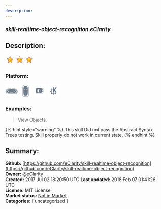 ```yaml
---
description: 
---
```


### _skill-realtime-object-recognition.eClarity_  
## Description:  
  
![](../.gitbook/assets/star.png)![](../.gitbook/assets/star.png)![](../.gitbook/assets/star.png)  
  
### Platform:  
 ![Mark I](../.gitbook/assets/mark-1-icon.png)  ![Mark II](../.gitbook/assets/mark-2-icon.png)  ![Picroft](../.gitbook/assets/picroft-icon.png)  ![plasmoid](../.gitbook/assets/kde.png)   
### Examples:  
> View Objects.  
  
{% hint style="warning" %}
This skill Did not pass the Abstract Syntax Trees testing. Skill properly do not work in current state.
{% endhint %}
  
## Summary:  
**Github:** [https://github.com/eClarity/skill-realtime-object-recognition](https://github.com/eClarity/skill-realtime-object-recognition)  
**Owner:** [@eClarity](https://github.com/eClarity)  
**Created:** 2017 Jul 02 18:20:50 UTC  **Last updated:** 2018 Feb 07 01:41:26 UTC  
**License:** MIT License  
**Market status:** [Not in Market](https://market.mycroft.ai/skill/)  
**Categories:** [ uncategorized ]   
